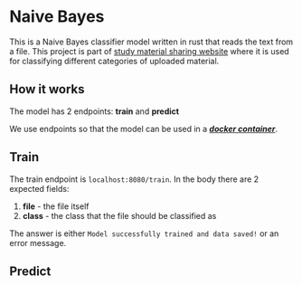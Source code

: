 # Naive Bayes

This is a Naive Bayes classifier model written in rust that reads the text from a file. This project is part of [study material sharing website](https://openabi.ee) where it is used for classifying different categories of uploaded material.    

## How it works

The model has 2 endpoints: **train** and **predict**

We use endpoints so that the model can be used in a [***docker container***](https://www.docker.com/).

## Train

The train endpoint is ```localhost:8080/train```. In the body there are 2 expected fields:
1. **file** - the file itself
2. **class** - the class that the file should be classified as

The answer is either `Model successfully trained and data saved!` or an error message.

## Predict
